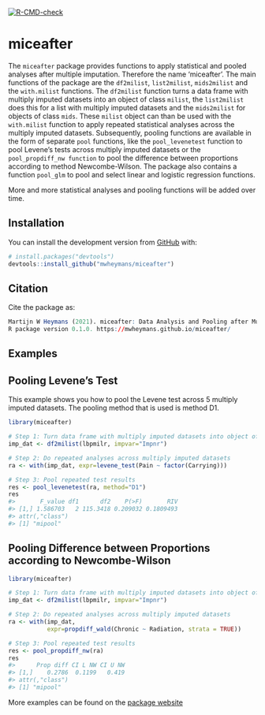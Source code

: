 
<!-- README.md is generated from README.Rmd. Please edit that file -->
<!-- badges: start -->

[![R-CMD-check](https://github.com/mwheymans/miceafter/workflows/R-CMD-check/badge.svg)](https://github.com/mwheymans/miceafter/actions)
<!-- badges: end -->

# miceafter

The `miceafter` package provides functions to apply statistical and
pooled analyses after multiple imputation. Therefore the name
‘miceafter’. The main functions of the package are the `df2milist`,
`list2milist`, `mids2milist` and the `with.milist` functions. The
`df2milist` function turns a data frame with multiply imputed datasets
into an object of class `milist`, the `list2milist` does this for a list
with multiply imputed datasets and the `mids2milist` for objects of
class `mids`. These `milist` object can than be used with the
`with.milist` function to apply repeated statistical analyses across the
multiply imputed datasets. Subsequently, pooling functions are available
in the form of separate `pool` functions, like the `pool_levenetest`
function to pool Levene’s tests across multiply imputed datasets or the
`pool_propdiff_nw function` to pool the difference between proportions
according to method Newcombe-Wilson. The package also contains a
function `pool_glm` to pool and select linear and logistic regression
functions.

More and more statistical analyses and pooling functions will be added
over time.

## Installation

You can install the development version from
[GitHub](https://github.com/) with:

``` r
# install.packages("devtools")
devtools::install_github("mwheymans/miceafter")
```

## Citation

Cite the package as:

``` r
Martijn W Heymans (2021). miceafter: Data Analysis and Pooling after Multiple Imputation. 
R package version 0.1.0. https://mwheymans.github.io/miceafter/
```

## Examples

## Pooling Levene’s Test

This example shows you how to pool the Levene test across 5 multiply
imputed datasets. The pooling method that is used is method D1.

``` r
library(miceafter)

# Step 1: Turn data frame with multiply imputed datasets into object of 'milist'
imp_dat <- df2milist(lbpmilr, impvar="Impnr")

# Step 2: Do repeated analyses across multiply imputed datasets
ra <- with(imp_dat, expr=levene_test(Pain ~ factor(Carrying)))

# Step 3: Pool repeated test results
res <- pool_levenetest(ra, method="D1")
res
#>       F_value df1      df2    P(>F)       RIV
#> [1,] 1.586703   2 115.3418 0.209032 0.1809493
#> attr(,"class")
#> [1] "mipool"
```

## Pooling Difference between Proportions according to Newcombe-Wilson

``` r
library(miceafter)

# Step 1: Turn data frame with multiply imputed datasets into object of 'milist'
imp_dat <- df2milist(lbpmilr, impvar="Impnr")

# Step 2: Do repeated analyses across multiply imputed datasets
ra <- with(imp_dat, 
           expr=propdiff_wald(Chronic ~ Radiation, strata = TRUE))

# Step 3: Pool repeated test results
res <- pool_propdiff_nw(ra)
res
#>      Prop diff CI L NW CI U NW
#> [1,]    0.2786  0.1199   0.419
#> attr(,"class")
#> [1] "mipool"
```

More examples can be found on the [package
website](https://mwheymans.github.io/miceafter/)
